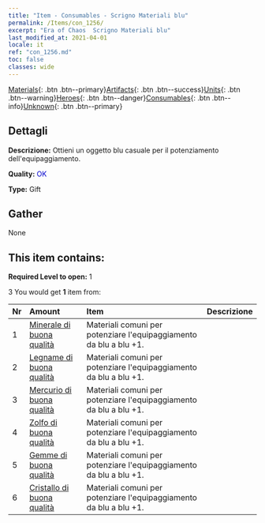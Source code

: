 ```yaml
---
title: "Item - Consumables - Scrigno Materiali blu"
permalink: /Items/con_1256/
excerpt: "Era of Chaos  Scrigno Materiali blu"
last_modified_at: 2021-04-01
locale: it
ref: "con_1256.md"
toc: false
classes: wide
---
```

 [Materials](/it/Items/){: .btn .btn--primary}[Artifacts](/it/Items/Artifacts/){: .btn .btn--success}[Units](/it/Items/Units/){: .btn .btn--warning}[Heroes](/it/Items/Heroes/){: .btn .btn--danger}[Consumables](/it/Items/Consumables/){: .btn .btn--info}[Unknown](/it/Items/Unknown/){: .btn .btn--primary}

## Dettagli
 **Descrizione:** Ottieni un oggetto blu casuale per il potenziamento dell'equipaggiamento.

 **Quality:** <span style="color: #0000CD">OK</span>

 **Type:** Gift

## Gather

  None

## This item contains:

 **Required Level to open:** 1

 3 You would get **1** item  from:

  | Nr | Amount |     Item    | Descrizione |
  |:---|:-------|:------------|:-----------:|
  | 1 | [Minerale di buona qualità](/it/Items/mat_12/) | Materiali comuni per potenziare l'equipaggiamento da blu a blu +1. | 
  | 2 | [Legname di buona qualità](/it/Items/mat_13/) | Materiali comuni per potenziare l'equipaggiamento da blu a blu +1. | 
  | 3 | [Mercurio di buona qualità](/it/Items/mat_14/) | Materiali comuni per potenziare l'equipaggiamento da blu a blu +1. | 
  | 4 | [Zolfo di buona qualità](/it/Items/mat_15/) | Materiali comuni per potenziare l'equipaggiamento da blu a blu +1. | 
  | 5 | [Gemme di buona qualità](/it/Items/mat_16/) | Materiali comuni per potenziare l'equipaggiamento da blu a blu +1. | 
  | 6 | [Cristallo di buona qualità](/it/Items/mat_17/) | Materiali comuni per potenziare l'equipaggiamento da blu a blu +1. | 
